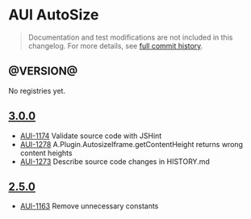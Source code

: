 # AUI AutoSize

> Documentation and test modifications are not included in this changelog. For more details, see [full commit history](https://github.com/liferay/alloy-ui/commits/master/src/aui-autosize).

## @VERSION@

No registries yet.

## [3.0.0](https://github.com/liferay/alloy-ui/releases/tag/3.0.0)

* [AUI-1174](https://issues.liferay.com/browse/AUI-1174) Validate source code with JSHint
* [AUI-1278](https://issues.liferay.com/browse/AUI-1278) A.Plugin.AutosizeIframe.getContentHeight returns wrong content heights
* [AUI-1273](https://issues.liferay.com/browse/AUI-1273) Describe source code changes in HISTORY.md

## [2.5.0](https://github.com/liferay/alloy-ui/releases/tag/2.5.0)

* [AUI-1163](https://issues.liferay.com/browse/AUI-1163) Remove unnecessary constants